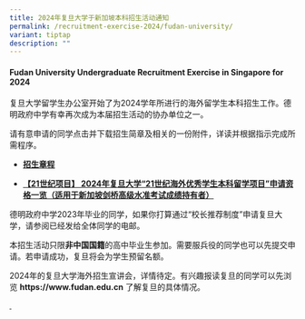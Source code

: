 ```yaml
---
title: 2024年复旦大学于新加坡本科招生活动通知
permalink: /recruitment-exercise-2024/fudan-university/
variant: tiptap
description: ""
---
```

<h4><strong>Fudan University Undergraduate Recruitment Exercise in Singapore for 2024</strong></h4><p></p><p>复旦大学留学生办公室开始了为2024学年所进行的海外留学生本科招生工作。德明政府中学有幸再次成为本届招生活动的协办单位之一。</p><p></p><p>请有意申请的同学点击并下载招生简章及相关的一份附件，详读并根据指示完成所需程序。</p><ul data-tight="true" class="tight"><li><p><strong><a href="/files/2024_fudan_zhangcheng.pdf" rel="noopener noreferrer nofollow" target="_blank">招生章程</a></strong></p></li><li><p><strong><a href="/files/2024_fudan_1.pdf" rel="noopener noreferrer nofollow" target="_blank">【21世纪项目】 2024年复旦大学“21世纪海外优秀学生本科留学项目”申请资格一览（适用于新加坡剑桥高级水准考试成绩持有者）</a></strong></p></li></ul><p></p><p>德明政府中学2023年毕业的同学，如果你打算通过“校长推荐制度”申请复旦大学，请参阅已经发给全体同学的电邮。</p><p>本招生活动只限<strong>非中国国籍</strong>的高中毕业生参加。需要服兵役的同学也可以先提交申请。若申请成功，复旦将会为学生预留名额。</p><p>2024年的复旦大学海外招生宣讲会，详情待定。有兴趣报读复旦的同学可以先浏览&nbsp;<strong><a rel="noopener noreferrer nofollow" target="_blank">https://www.fudan.edu.cn</a></strong>&nbsp;了解复旦的具体情况。</p><p><strong><u>&nbsp;</u></strong></p><p>&nbsp;</p>